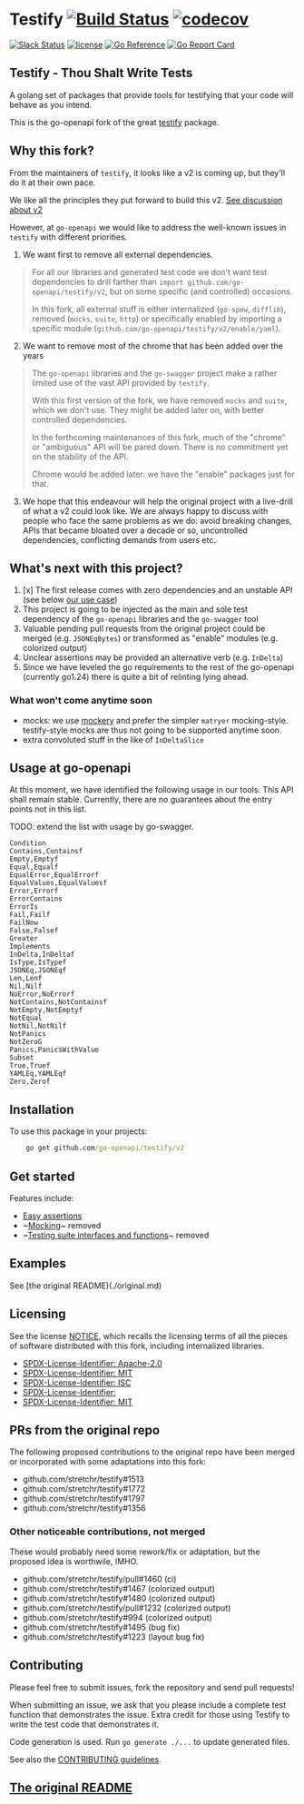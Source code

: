 # Testify [![Build Status](https://github.com/go-openapi/testify/actions/workflows/go-test.yml/badge.svg)](https://github.com/go-openapi/testify/actions?query=workflow%3A"go+test") [![codecov](https://codecov.io/gh/go-openapi/testify/branch/master/graph/badge.svg)](https://codecov.io/gh/go-openapi/testify)

[![Slack Status](https://slackin.goswagger.io/badge.svg)](https://slackin.goswagger.io)
[![license](https://img.shields.io/badge/license-Apache%20v2-orange.svg)](https://raw.githubusercontent.com/go-openapi/testify/master/LICENSE)
[![Go Reference](https://pkg.go.dev/badge/github.com/go-openapi/testify.svg)](https://pkg.go.dev/github.com/go-openapi/testify)
[![Go Report Card](https://goreportcard.com/badge/github.com/go-openapi/testify)](https://goreportcard.com/report/github.com/go-openapi/testify)

## Testify - Thou Shalt Write Tests

A golang set of packages that provide tools for testifying that your code will behave as you intend.

This is the go-openapi fork of the great [testify](https://github.com/stretchr/testify) package.

## Why this fork?

From the maintainers of `testify`, it looks like a v2 is coming up, but they'll do it at their own pace.

We like all the principles they put forward to build this v2. [See discussion about v2](https://github.com/stretchr/testify/discussions/1560)

However, at `go-openapi` we would like to address the well-known issues in `testify` with different priorities.

1. We want first to remove all external dependencies.

> For all our libraries and generated test code we don't want test dependencies
> to drill farther than `import github.com/go-openapi/testify/v2`, but on some specific (and controlled)
> occasions.
>
> In this fork, all external stuff is either internalized (`go-spew`, `difflib`),
> removed (`mocks`, `suite`, `http`) or specifically enabled by importing a specific module
> (`github.com/go-openapi/testify/v2/enable/yaml`).

2. We want to remove most of the chrome that has been added over the years

> The `go-openapi` libraries and the `go-swagger` project make a rather limited use of the vast API provided by `testify`.
>
> With this first version of the fork, we have removed `mocks` and `suite`, which we don't use.
> They might be added later on, with better controlled dependencies.
>
> In the forthcoming maintenances of this fork, much of the "chrome" or "ambiguous" API will be pared down.
> There is no commitment yet on the stability of the API.
>
> Chrome would be added later: we have the "enable" packages just for that.

3. We hope that this endeavour will help the original project with a live-drill of what a v2 could look like.
   We are always happy to discuss with people who face the same problems as we do: avoid breaking changes, 
   APIs that became bloated over a decade or so, uncontrolled dependencies, conflicting demands from users etc.

## What's next with this project?

1. [x] The first release comes with zero dependencies and an unstable API (see below [our use case](#usage-at-go-openapi))
2. This project is going to be injected as the main and sole test dependency of the `go-openapi` libraries and the `go-swagger` tool
3. Valuable pending pull requests from the original project could be merged (e.g. `JSONEqBytes`) or transformed as "enable" modules (e.g. colorized output)
4. Unclear assertions may be provided an alternative verb (e.g. `InDelta`)
5. Since we have leveled the go requirements to the rest of the go-openapi (currently go1.24) there is quite a bit of relinting lying ahead.

### What won't come anytime soon

* mocks: we use [mockery](https://github.com/vektra/mockery) and prefer the simpler `matryer` mocking-style.
  testify-style mocks are thus not going to be supported anytime soon.
* extra convoluted stuff in the like of `InDeltaSlice`

## Usage at go-openapi

At this moment, we have identified the following usage in our tools. This API shall remain stable.
Currently, there are no guarantees about the entry points not in this list.

TODO: extend the list with usage by go-swagger.

```
Condition
Contains,Containsf
Empty,Emptyf
Equal,Equalf
EqualError,EqualErrorf
EqualValues,EqualValuesf
Error,Errorf
ErrorContains
ErrorIs
Fail,Failf
FailNow
False,Falsef
Greater
Implements
InDelta,InDeltaf
IsType,IsTypef
JSONEq,JSONEqf
Len,Lenf
Nil,Nilf
NoError,NoErrorf
NotContains,NotContainsf
NotEmpty,NotEmptyf
NotEqual
NotNil,NotNilf
NotPanics
NotZeroG
Panics,PanicsWithValue
Subset
True,Truef
YAMLEq,YAMLEqf
Zero,Zerof
```

## Installation

To use this package in your projects:

```cmd
    go get github.com/go-openapi/testify/v2
```

## Get started

Features include:

  * [Easy assertions](./original.md#assert-package)
  * ~[Mocking](./original.md#mock-package)~ removed
  * ~[Testing suite interfaces and functions](./original.md#suite-package)~ removed

## Examples

See [the original README)(./original.md)

## Licensing

See the license [NOTICE](./NOTICE), which recalls the licensing terms of all the pieces of software
distributed with this fork, including internalized libraries.

* [SPDX-License-Identifier: Apache-2.0](./LICENSE)
* [SPDX-License-Identifier: MIT](./NOTICE)
* [SPDX-License-Identifier: ISC](./internal/spew/LICENSE)
* [SPDX-License-Identifier: ](./internal/difflib/LICENSE)
* [SPDX-License-Identifier: MIT](./_codegen/internal/imports/LICENSE)

## PRs from the original repo

The following proposed contributions to the original repo have been merged or incorporated with
some adaptations into this fork:

* github.com/stretchr/testify#1513
* github.com/stretchr/testify#1772
* github.com/stretchr/testify#1797
* github.com/stretchr/testify#1356

### Other noticeable contributions, not merged

These would probably need some rework/fix or adaptation, but the proposed idea is worthwile, IMHO.

* github.com/stretchr/testify/pull#1460 (ci)
* github.com/stretchr/testify#1467 (colorized output)
* github.com/stretchr/testify#1480 (colorized output)
* github.com/stretchr/testify/pull#1232 (colorized output)
* github.com/stretchr/testify#994 (colorized output)
* github.com/stretchr/testify#1495 (bug fix)
* github.com/stretchr/testify#1223 (layout bug fix)

## Contributing

Please feel free to submit issues, fork the repository and send pull requests!

When submitting an issue, we ask that you please include a complete test function that demonstrates the issue.
Extra credit for those using Testify to write the test code that demonstrates it.

Code generation is used. Run `go generate ./...` to update generated files.

See also the [CONTRIBUTING guidelines](.github/CONTRIBUTING.md).


## [The original README](./original.md)
